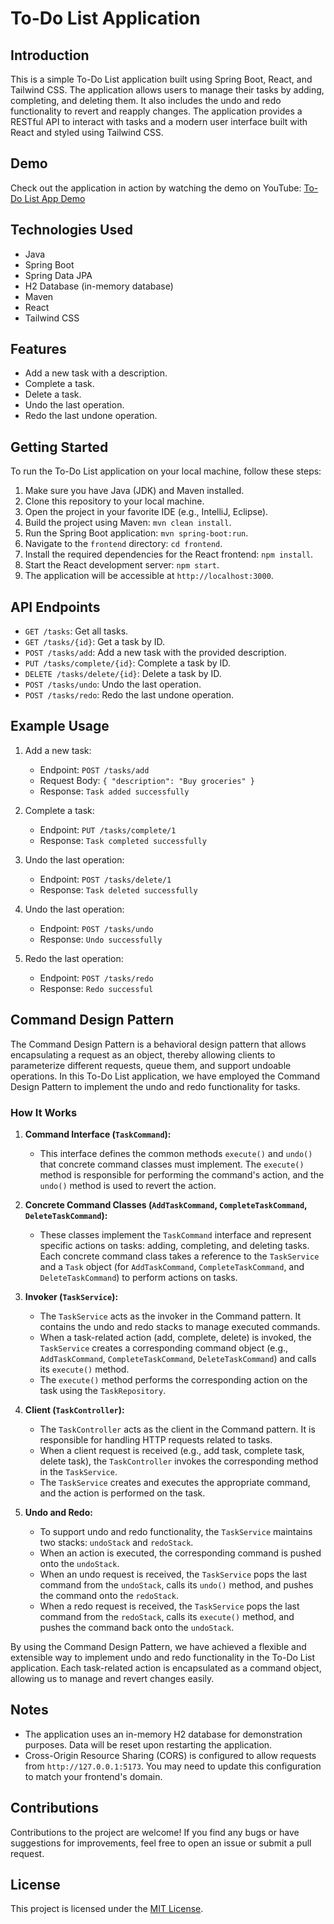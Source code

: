 # To-Do List Application

## Introduction

This is a simple To-Do List application built using Spring Boot, React, and Tailwind CSS. The application allows users to manage their tasks by adding, completing, and deleting them. It also includes the undo and redo functionality to revert and reapply changes. The application provides a RESTful API to interact with tasks and a modern user interface built with React and styled using Tailwind CSS.

## Demo

Check out the application in action by watching the demo on YouTube: [To-Do List App Demo](https://youtu.be/jnWLeAB1WoU)

## Technologies Used

- Java
- Spring Boot
- Spring Data JPA
- H2 Database (in-memory database)
- Maven
- React
- Tailwind CSS

## Features

- Add a new task with a description.
- Complete a task.
- Delete a task.
- Undo the last operation.
- Redo the last undone operation.

## Getting Started

To run the To-Do List application on your local machine, follow these steps:

1. Make sure you have Java (JDK) and Maven installed.
2. Clone this repository to your local machine.
3. Open the project in your favorite IDE (e.g., IntelliJ, Eclipse).
4. Build the project using Maven: `mvn clean install`.
5. Run the Spring Boot application: `mvn spring-boot:run`.
6. Navigate to the `frontend` directory: `cd frontend`.
7. Install the required dependencies for the React frontend: `npm install`.
8. Start the React development server: `npm start`.
9. The application will be accessible at `http://localhost:3000`.

## API Endpoints

- `GET /tasks`: Get all tasks.
- `GET /tasks/{id}`: Get a task by ID.
- `POST /tasks/add`: Add a new task with the provided description.
- `PUT /tasks/complete/{id}`: Complete a task by ID.
- `DELETE /tasks/delete/{id}`: Delete a task by ID.
- `POST /tasks/undo`: Undo the last operation.
- `POST /tasks/redo`: Redo the last undone operation.

## Example Usage

1. Add a new task:
   - Endpoint: `POST /tasks/add`
   - Request Body: `{ "description": "Buy groceries" }`
   - Response: `Task added successfully`

2. Complete a task:
   - Endpoint: `PUT /tasks/complete/1`
   - Response: `Task completed successfully`

3. Undo the last operation:
   - Endpoint: `POST /tasks/delete/1`
   - Response: `Task deleted successfully`

4. Undo the last operation:
   - Endpoint: `POST /tasks/undo`
   - Response: `Undo successfully`

5. Redo the last operation:
   - Endpoint: `POST /tasks/redo`
   - Response: `Redo successful`

## Command Design Pattern

The Command Design Pattern is a behavioral design pattern that allows encapsulating a request as an object, thereby allowing clients to parameterize different requests, queue them, and support undoable operations. In this To-Do List application, we have employed the Command Design Pattern to implement the undo and redo functionality for tasks.

### How It Works

1. **Command Interface (`TaskCommand`):**
   - This interface defines the common methods `execute()` and `undo()` that concrete command classes must implement. The `execute()` method is responsible for performing the command's action, and the `undo()` method is used to revert the action.

2. **Concrete Command Classes (`AddTaskCommand`, `CompleteTaskCommand`, `DeleteTaskCommand`):**
   - These classes implement the `TaskCommand` interface and represent specific actions on tasks: adding, completing, and deleting tasks. Each concrete command class takes a reference to the `TaskService` and a `Task` object (for `AddTaskCommand`, `CompleteTaskCommand`, and `DeleteTaskCommand`) to perform actions on tasks.

3. **Invoker (`TaskService`):**
   - The `TaskService` acts as the invoker in the Command pattern. It contains the undo and redo stacks to manage executed commands.
   - When a task-related action (add, complete, delete) is invoked, the `TaskService` creates a corresponding command object (e.g., `AddTaskCommand`, `CompleteTaskCommand`, `DeleteTaskCommand`) and calls its `execute()` method.
   - The `execute()` method performs the corresponding action on the task using the `TaskRepository`.

4. **Client (`TaskController`):**
   - The `TaskController` acts as the client in the Command pattern. It is responsible for handling HTTP requests related to tasks.
   - When a client request is received (e.g., add task, complete task, delete task), the `TaskController` invokes the corresponding method in the `TaskService`.
   - The `TaskService` creates and executes the appropriate command, and the action is performed on the task.

5. **Undo and Redo:**
   - To support undo and redo functionality, the `TaskService` maintains two stacks: `undoStack` and `redoStack`.
   - When an action is executed, the corresponding command is pushed onto the `undoStack`.
   - When an undo request is received, the `TaskService` pops the last command from the `undoStack`, calls its `undo()` method, and pushes the command onto the `redoStack`.
   - When a redo request is received, the `TaskService` pops the last command from the `redoStack`, calls its `execute()` method, and pushes the command back onto the `undoStack`.

By using the Command Design Pattern, we have achieved a flexible and extensible way to implement undo and redo functionality in the To-Do List application. Each task-related action is encapsulated as a command object, allowing us to manage and revert changes easily.

## Notes

- The application uses an in-memory H2 database for demonstration purposes. Data will be reset upon restarting the application.
- Cross-Origin Resource Sharing (CORS) is configured to allow requests from `http://127.0.0.1:5173`. You may need to update this configuration to match your frontend's domain.

## Contributions

Contributions to the project are welcome! If you find any bugs or have suggestions for improvements, feel free to open an issue or submit a pull request.

## License

This project is licensed under the [MIT License](LICENSE).
